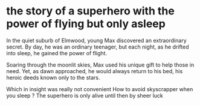 # the story of a superhero with the power of flying but only asleep

 



In the quiet suburb of Elmwood, young Max discovered an extraordinary secret. By day, he was an ordinary teenager, but each night, as he drifted into sleep, he gained the power of flight.

Soaring through the moonlit skies, Max used his unique gift to help those in need. Yet, as dawn approached, he would always return to his bed, his heroic deeds known only to the stars.

Which in insight was really not convenient 
How to avoid skyscrapper when you sleep ? 
The superhero is only alive until then by sheer luck